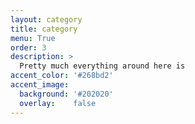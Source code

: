 ```yaml
---
layout: category
title: category
menu: True
order: 3
description: >
  Pretty much everything around here is 
accent_color: '#268bd2'
accent_image:
  background: '#202020'
  overlay:    false
---
```

